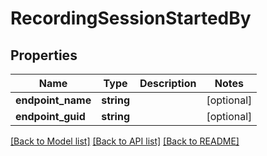 # RecordingSessionStartedBy

## Properties
Name | Type | Description | Notes
------------ | ------------- | ------------- | -------------
**endpoint_name** | **string** |  | [optional] 
**endpoint_guid** | **string** |  | [optional] 

[[Back to Model list]](../README.md#documentation-for-models) [[Back to API list]](../README.md#documentation-for-api-endpoints) [[Back to README]](../README.md)


